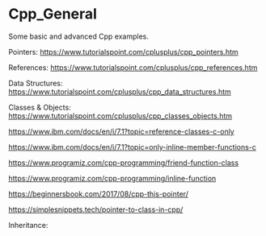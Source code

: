# Cpp_General
Some basic and advanced Cpp examples. 

Pointers:
https://www.tutorialspoint.com/cplusplus/cpp_pointers.htm


References:
https://www.tutorialspoint.com/cplusplus/cpp_references.htm


Data Structures:
https://www.tutorialspoint.com/cplusplus/cpp_data_structures.htm


Classes & Objects:
https://www.tutorialspoint.com/cplusplus/cpp_classes_objects.htm

https://www.ibm.com/docs/en/i/7.1?topic=reference-classes-c-only

https://www.ibm.com/docs/en/i/7.1?topic=only-inline-member-functions-c

https://www.programiz.com/cpp-programming/friend-function-class

https://www.programiz.com/cpp-programming/inline-function

https://beginnersbook.com/2017/08/cpp-this-pointer/

https://simplesnippets.tech/pointer-to-class-in-cpp/


Inheritance:







